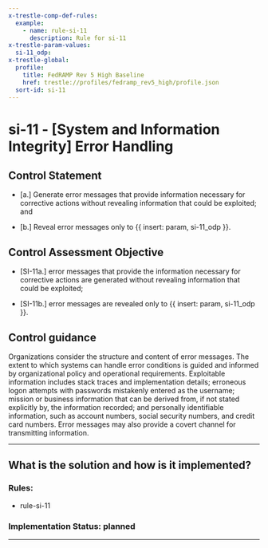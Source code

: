 ```yaml
---
x-trestle-comp-def-rules:
  example:
    - name: rule-si-11
      description: Rule for si-11
x-trestle-param-values:
  si-11_odp:
x-trestle-global:
  profile:
    title: FedRAMP Rev 5 High Baseline
    href: trestle://profiles/fedramp_rev5_high/profile.json
  sort-id: si-11
---
```


# si-11 - \[System and Information Integrity\] Error Handling

## Control Statement

- \[a.\] Generate error messages that provide information necessary for corrective actions without revealing information that could be exploited; and

- \[b.\] Reveal error messages only to {{ insert: param, si-11_odp }}.

## Control Assessment Objective

- \[SI-11a.\] error messages that provide the information necessary for corrective actions are generated without revealing information that could be exploited;

- \[SI-11b.\] error messages are revealed only to {{ insert: param, si-11_odp }}.

## Control guidance

Organizations consider the structure and content of error messages. The extent to which systems can handle error conditions is guided and informed by organizational policy and operational requirements. Exploitable information includes stack traces and implementation details; erroneous logon attempts with passwords mistakenly entered as the username; mission or business information that can be derived from, if not stated explicitly by, the information recorded; and personally identifiable information, such as account numbers, social security numbers, and credit card numbers. Error messages may also provide a covert channel for transmitting information.

______________________________________________________________________

## What is the solution and how is it implemented?

<!-- For implementation status enter one of: implemented, partial, planned, alternative, not-applicable -->

<!-- Note that the list of rules under ### Rules: is read-only and changes will not be captured after assembly to JSON -->

<!-- Add control implementation description here for control: si-11 -->

### Rules:

  - rule-si-11

### Implementation Status: planned

______________________________________________________________________
